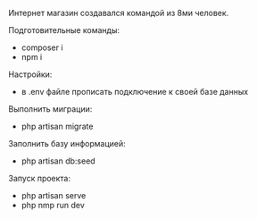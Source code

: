 Интернет магазин создавался командой из 8ми человек. 

Подготовительные команды:
- composer i 
 - npm i 

Настройки:
- в .env файле прописать подключение к своей базе данных

Выполнить миграции: 
- php artisan migrate 

Заполнить базу информацией: 
- php artisan db:seed 

Запуск проекта: 
- php artisan serve 
- php nmp run dev
